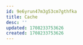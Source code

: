 ```yaml
---
id: 9e6yrun47m3g53cm7gthfka
title: Cache
desc: ''
updated: 1708233753626
created: 1708233753626
---
```

